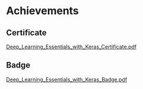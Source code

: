 

# Achievements
## Certificate
[Deep_Learning_Essentials_with_Keras_Certificate.pdf](https://prod-files-secure.s3.us-west-2.amazonaws.com/03e82b26-cccb-4906-bb56-adabcbdc0655/f5cf1405-8a02-49a4-beb6-3d50b033ba6e/Deep_Learning_Essentials_with_Keras_Certificate.pdf?X-Amz-Algorithm=AWS4-HMAC-SHA256&X-Amz-Content-Sha256=UNSIGNED-PAYLOAD&X-Amz-Credential=ASIAZI2LB466RSJRPY3Y%2F20250223%2Fus-west-2%2Fs3%2Faws4_request&X-Amz-Date=20250223T004149Z&X-Amz-Expires=3600&X-Amz-Security-Token=IQoJb3JpZ2luX2VjEM%2F%2F%2F%2F%2F%2F%2F%2F%2F%2F%2FwEaCXVzLXdlc3QtMiJHMEUCIFtbnzfzQ%2Fg3toiNqBAbsuPlpaWxSpiyxeBnFThpkL2wAiEAtJyqCe65j9%2Fj3rr9cLCrFXVsrIWZOXiSm7EISBrua08qiAQI%2BP%2F%2F%2F%2F%2F%2F%2F%2F%2F%2FARAAGgw2Mzc0MjMxODM4MDUiDDQlW9NC6xCjWTgk5ircA3SAzUHdTZSCCtIMCRE8yGRmmbj4J7tHsm4GzjK2SgQyYw2AUY%2BdBSeWg8ijWroOWX8vKZmPV06JPJUJrBuNqt%2BX%2FHjv90rfvu8l794O4P%2F3jrpUMTfwyK7Afrp82QYBGcKM5lLB89PHaYpQPfr72HDMzxO79xbkx7GrtONpJ3ZcgtyoRhV1CxNK3I0MHJWFdL1P9gl3mwN41G3sm4Pb5Q9ZzWB165PG2TOBPqeF7DWEOJrrYHhGSjMcyeFWmbU3lhO4D%2BCagjvZpJf37fM1guQheyPUvXNIs8V7x3leCAW%2BEupUDRW1EJ2iCuTtfGbZ2Mxfe3l2UpmsY6tDqgBOrxdTvGLFAlSe5V7VEJHukzDAv4g6TRXqsTgvQdu%2B8RwQaC7mtgSRGm1xDTVR4mRxK38LiyeKik9jyu8zmkWn2Dx4barLJ0DFumMJyKhlRlhrX7RC%2FvAqFhQswK3ZxoPPakQRWavgN9eTUybtvXUR%2BylTlpG7A2Hu5wRpVuwVcceAMLXmSdbcvdxyiS91yL50dYBsOiXEmCQX79MLsR9D4FWDg3wUIVBQoBFkFKDpYy0WESPvSyqLppyDK%2F9jKv9PXieyjWAoR9GJZeltULn5QSLG%2BtLfRh7%2BuFjXb6NCMNiv6b0GOqUBD%2FWz0B2Ww1Dnh0Orx1k6ZmnDz9j%2FXQ%2FYynlp0Bx01EMa7QmIj%2BUyvkIFWA21R%2BQ1%2FZiFBOWZm4bmSYhB%2B3M1X6zgt2JxsxubxuVZkPNzSFi%2FehF5QkkzOP9K22rxtTNVhMDnkNzTOcA%2FDUGPVI%2FbxX9DszVpfg2JJ2Slghy9ssiZwqV6cPSm0sL6cVeiQVagrK9czjwhykmwvRlmlF8%2FC%2Bb58gfN&X-Amz-Signature=32031723c661675d8ab6f09a84abe9feb058756fdc352f916ad719a483620569&X-Amz-SignedHeaders=host&x-id=GetObject)
## Badge
[Deep_Learning_Essentials_with_Keras_Badge.pdf](https://prod-files-secure.s3.us-west-2.amazonaws.com/03e82b26-cccb-4906-bb56-adabcbdc0655/5c209097-6d96-477f-a031-edc11aa6225f/Deep_Learning_Essentials_with_Keras_Badge.pdf?X-Amz-Algorithm=AWS4-HMAC-SHA256&X-Amz-Content-Sha256=UNSIGNED-PAYLOAD&X-Amz-Credential=ASIAZI2LB466RSJRPY3Y%2F20250223%2Fus-west-2%2Fs3%2Faws4_request&X-Amz-Date=20250223T004149Z&X-Amz-Expires=3600&X-Amz-Security-Token=IQoJb3JpZ2luX2VjEM%2F%2F%2F%2F%2F%2F%2F%2F%2F%2F%2FwEaCXVzLXdlc3QtMiJHMEUCIFtbnzfzQ%2Fg3toiNqBAbsuPlpaWxSpiyxeBnFThpkL2wAiEAtJyqCe65j9%2Fj3rr9cLCrFXVsrIWZOXiSm7EISBrua08qiAQI%2BP%2F%2F%2F%2F%2F%2F%2F%2F%2F%2FARAAGgw2Mzc0MjMxODM4MDUiDDQlW9NC6xCjWTgk5ircA3SAzUHdTZSCCtIMCRE8yGRmmbj4J7tHsm4GzjK2SgQyYw2AUY%2BdBSeWg8ijWroOWX8vKZmPV06JPJUJrBuNqt%2BX%2FHjv90rfvu8l794O4P%2F3jrpUMTfwyK7Afrp82QYBGcKM5lLB89PHaYpQPfr72HDMzxO79xbkx7GrtONpJ3ZcgtyoRhV1CxNK3I0MHJWFdL1P9gl3mwN41G3sm4Pb5Q9ZzWB165PG2TOBPqeF7DWEOJrrYHhGSjMcyeFWmbU3lhO4D%2BCagjvZpJf37fM1guQheyPUvXNIs8V7x3leCAW%2BEupUDRW1EJ2iCuTtfGbZ2Mxfe3l2UpmsY6tDqgBOrxdTvGLFAlSe5V7VEJHukzDAv4g6TRXqsTgvQdu%2B8RwQaC7mtgSRGm1xDTVR4mRxK38LiyeKik9jyu8zmkWn2Dx4barLJ0DFumMJyKhlRlhrX7RC%2FvAqFhQswK3ZxoPPakQRWavgN9eTUybtvXUR%2BylTlpG7A2Hu5wRpVuwVcceAMLXmSdbcvdxyiS91yL50dYBsOiXEmCQX79MLsR9D4FWDg3wUIVBQoBFkFKDpYy0WESPvSyqLppyDK%2F9jKv9PXieyjWAoR9GJZeltULn5QSLG%2BtLfRh7%2BuFjXb6NCMNiv6b0GOqUBD%2FWz0B2Ww1Dnh0Orx1k6ZmnDz9j%2FXQ%2FYynlp0Bx01EMa7QmIj%2BUyvkIFWA21R%2BQ1%2FZiFBOWZm4bmSYhB%2B3M1X6zgt2JxsxubxuVZkPNzSFi%2FehF5QkkzOP9K22rxtTNVhMDnkNzTOcA%2FDUGPVI%2FbxX9DszVpfg2JJ2Slghy9ssiZwqV6cPSm0sL6cVeiQVagrK9czjwhykmwvRlmlF8%2FC%2Bb58gfN&X-Amz-Signature=f369a62a4f22b1a365d57806e66f947c5ae95edbcef8ac52e6c7d644ef9aa227&X-Amz-SignedHeaders=host&x-id=GetObject)
